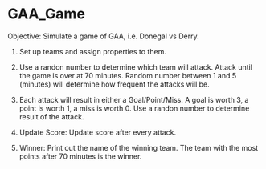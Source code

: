 # GAA_Game

Objective:
Simulate a game of GAA, i.e. Donegal vs Derry.

1) Set up teams and assign properties to them.

2) Use a randon number to determine which team will attack.
   Attack until the game is over at 70 minutes.
   Random number between 1 and 5 (minutes) will determine how frequent the attacks will be.

3) Each attack will result in either a Goal/Point/Miss.
   A goal is worth 3, a point is worth 1, a miss is worth 0.
   Use a randon number to determine result of the attack.

4) Update Score: Update score after every attack.

5) Winner: Print out the name of the winning team.
   The team with the most points after 70 minutes is the winner.
